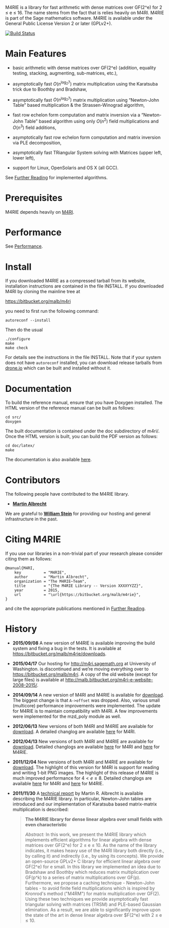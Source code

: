 M4RIE is a library for fast arithmetic with dense matrices over GF(2^e) for 2 ≤ e ≤ 16. The name
stems from the fact that is relies heavily on M4RI. M4RIE is part of the Sage mathematics software.
M4RIE is available under the General Public License Version 2 or later (GPLv2+).

[![Build Status](https://drone.io/bitbucket.org/malb/m4rie/status.png)](https://drone.io/bitbucket.org/malb/m4rie/latest)

# Main Features #

* basic arithmetic with dense matrices over GF(2^e) (addition, equality testing, stacking,
  augmenting, sub-matrices, etc.),

* asymptotically fast $O(n^{\log_2 7})$ matrix multiplication using the Karatsuba trick due to
  Boothby and Bradshaw,

* asymptotically fast $O(n^{\log_2 7})$ matrix multiplication using “Newton-John Table” based
  multiplication & the Strassen-Winograd algorithm,

* fast row echelon form computation and matrix inversion via a “Newton-John Table” based algorithm
  using only $O(n^2)$ field multiplications and $O(n^3)$ field additions,

* asymptotically fast row echelon form computation and matrix inversion via PLE decomposition,

* asymptotically fast TRiangular System solving with Matrices (upper left, lower left),

* support for Linux, OpenSolaris and OS X (all GCC).

See [Further Reading](https://bitbucket.org/malb/m4rie/wiki/Further%20Reading) for implemented
algorithms.

# Prerequisites 

M4RIE depends heavily on [M4RI](https://bitbucket.org/malb/m4ri).

# Performance

See [Performance](http://malb.bitbucket.org/m4ri-e-website-2008-2015/performance.html).

# Install #

If you downloaded M4RIE as a compressed tarball from its website, installation instructions are
contained in the file INSTALL. If you downloaded M4RI by cloning the mainline tree at

https://bitbucket.org/malb/m4ri

you need to first run the following command:

    autoreconf --install

Then do the usual

    ./configure
    make
    make check

For details see the instructions in the file INSTALL. Note that if your system does not have
`autoreconf` installed, you can download release tarballs from
[drone.io](https://drone.io/bitbucket.org/malb/m4rie/files) which can be built and installed without
it.

# Documentation #

To build the reference manual, ensure that you have Doxygen installed. The HTML version of the
reference manual can be built as follows:

    cd src/
    doxygen

The built documentation is contained under the doc subdirectory of m4ri/. Once the HTML version is
built, you can build the PDF version as follows:

    cd doc/latex/
    make

The documentation is also available [here](http://malb.bitbucket.org/m4rie/).

# Contributors

The following people have contributed to the M4RIE library.

* **[Martin Albrecht](http://martinralbrecht.wordpress.com)**

We are grateful to **[William Stein](http://modular.math.washington.edu/)** for providing our
hosting and general infrastructure in the past.

# Citing M4RIE

If you use our libraries in a non-trivial part of your research please consider citing them as
follows:

	@manual{M4RI,
	    key          = "M4RIE",
	    author       = "Martin Albrecht",
	    organization = "The M4RIE~Team",
	    title        = "{The M4RIE Library -- Version XXXXYYZZ}",
	    year         = 2015,
	    url          = "\url{https://bitbucket.org/malb/m4rie}",
	}

and cite the appropriate publications mentioned in
[Further Reading](https://bitbucket.org/malb/m4rie/wiki/Further%20Reading).

# History

* **2015/09/08** A new version of M4RIE is available improving the build system and fixing a bug in
  the tests. It is available at https://bitbucket.org/malb/m4rie/downloads.

* **2015/04/17** Our hosting for http://m4ri.sagemath.org at University of Washington. is
  discontinued and we’re moving everything over to https://bitbucket.org/malb/m4ri. A copy of the
  old website (except for large files) is available at
  http://malb.bitbucket.org/m4ri-e-website-2008-2015/.

* **2014/09/14** A new version of M4RI and M4RIE is available for
  [download](https://bitbucket.org/malb/m4rie/downloads). The biggest change is that `A->offset` was
  dropped. Also, various small (multicore) performance improvements were implemented. The update for
  M4RIE is to maintain compatibility with M4RI. A few improvements were implemented for the mzd_poly
  module as well.

* **2012/06/13** New versions of both M4RI and M4RIE are available for
  [download](https://bitbucket.org/malb/m4rie/downloads). A detailed changlog are available
  [here](https://bitbucket.org/malb/m4rie/wiki/M4RI-20120613) for M4RI.

* **2012/04/13** New versions of both M4RI and M4RIE are available for
  [download](https://bitbucket.org/malb/m4rie/downloads). Detailed changlogs are available
  [here](https://bitbucket.org/malb/m4ri/wiki/M4RI-20120415) for M4RI and
  [here](https://bitbucket.org/malb/m4rie/wiki/M4RIE-20120415) for M4RIE.

* **2011/12/04** New versions of both M4RI and M4RIE are available for
  [download](https://bitbucket.org/malb/m4rie/downloads). The highlight of this version for M4RI is support
  for reading and writing 1-bit PNG images. The highlight of this release of M4RIE is much improved
  performance for $4 < e \leq 8$. Detailed changlogs are available
  [here](https://bitbucket.org/malb/m4ri/wiki/M4RI-20111203) for M4RI and
  [here](https://bitbucket.org/malb/m4rie/wiki/M4RIE-20111203) for M4RIE.

* **2011/11/30** A [technical report](http://arxiv.org/abs/1111.6900) by Martin R. Albrecht is available describing the M4RIE library. In particular, Newton-John tables are introduced and our implementation of Karatsuba based matrix-matrix multiplication is described:

  > **The M4RIE library for dense linear algebra over small fields with even characteristic**
  >  
  > *Abstract:* In this work, we present the M4RIE library which implements efficient algorithms for
  > linear algebra with dense matrices over GF(2^e) for 2 ≤ e ≤ 10. As the name of the library
  > indicates, it makes heavy use of the M4RI library both directly (i.e., by calling it) and
  > indirectly (i.e., by using its concepts). We provide an open-source GPLv2+ C library for
  > efficient linear algebra over GF(2^e) for e small. In this library we implemented an idea due to
  > Bradshaw and Boothby which reduces matrix multiplication over GF(p^k) to a series of matrix
  > multiplications over GF(p). Furthermore, we propose a caching technique - Newton-John tables -
  > to avoid finite field multiplications which is inspired by Kronrod's method ("M4RM") for matrix
  > multiplication over GF(2). Using these two techniques we provide asymptotically fast triangular
  > solving with matrices (TRSM) and PLE-based Gaussian elimination. As a result, we are able to
  > significantly improve upon the state of the art in dense linear algebra over $F(2^e) with 2 ≤ e
  > ≤ 10.

